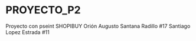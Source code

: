 # PROYECTO_P2
Proyecto con pseint
SHOPIBUY
Orión Augusto Santana Radillo #17
Santiago Lopez Estrada #11